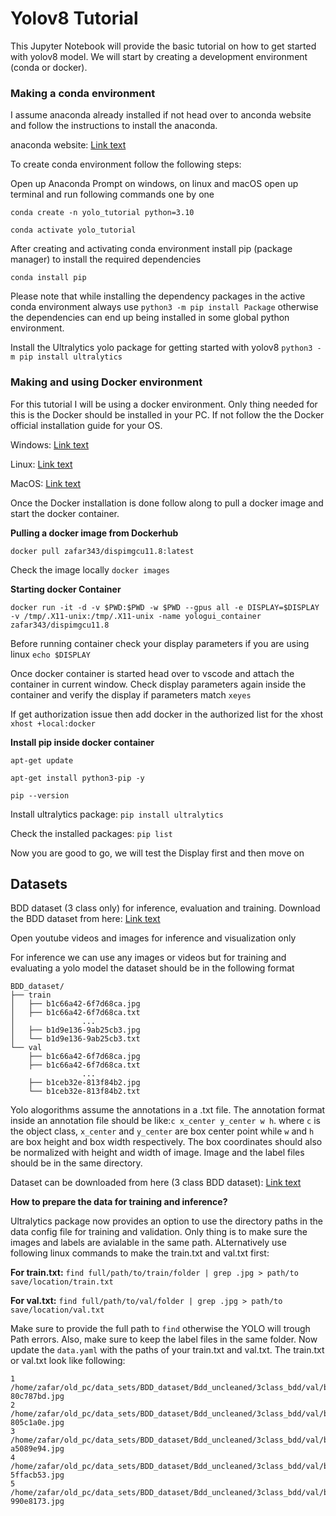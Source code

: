 # Yolov8 Tutorial
This Jupyter Notebook will provide the basic tutorial on how to get started with yolov8 model. We will start by creating a development environment (conda or docker).

### Making a conda environment
I assume anaconda already installed if not head over to anconda website and follow the instructions to install the anaconda.

anaconda website: [Link text](https://docs.anaconda.com/anaconda/install/)

To create conda environment follow the following steps:

Open up Anaconda Prompt on windows, on linux and macOS open up terminal and run following commands one by one

```conda create -n yolo_tutorial python=3.10```

```conda activate yolo_tutorial```

After creating and activating conda environment install pip (package manager) to install the required dependencies

```conda install pip```

Please note that while installing the dependency packages in the active conda environment always use ```python3 -m pip install Package``` otherwise the dependencies can end up being installed in some global python environment.

Install the Ultralytics yolo package for getting started with yolov8
```python3 -m pip install ultralytics```

### Making and using Docker environment
For this tutorial I will be using a docker environment. Only thing needed for this is the Docker should be installed in your PC. If not follow the the Docker official installation guide for your OS.

Windows: [Link text](https://docs.docker.com/desktop/setup/install/windows-install/)

Linux: [Link text](https://docs.docker.com/engine/install/ubuntu/)

MacOS: [Link text](https://docs.docker.com/desktop/setup/install/mac-install/)

Once the Docker installation is done follow along to pull a docker image and start the docker container.

**Pulling a docker image from Dockerhub**

```docker pull zafar343/dispimgcu11.8:latest```

Check the image locally ```docker images```

**Starting docker Container**

```docker run -it -d -v $PWD:$PWD -w $PWD --gpus all -e DISPLAY=$DISPLAY -v /tmp/.X11-unix:/tmp/.X11-unix -name yologui_container zafar343/dispimgcu11.8```

Before running container check your display parameters if you are using linux ```echo $DISPLAY```

Once docker container is started head over to vscode and attach the container in current window. Check display parameters again inside the container and verify the display if parameters match ```xeyes```

If get authorization issue then add docker in the authorized list for the xhost ```xhost +local:docker```


**Install pip inside docker container**

```apt-get update```

```apt-get install python3-pip -y```

```pip --version```

Install ultralytics package: ```pip install ultralytics```

Check the installed packages: ```pip list```

Now you are good to go, we will test the Display first and then move on

## Datasets

BDD dataset (3 class only) for inference, evaluation and training. Download the BDD dataset from here: [Link text]()

Open youtube videos and images for inference and visualization only

For inference we can use any images or videos but for training and evaluating a yolo model the dataset should be in the following format

    BDD_dataset/
    ├── train
    │   ├── b1c66a42-6f7d68ca.jpg
    │   ├── b1c66a42-6f7d68ca.txt
    │               ...
    │   ├── b1d9e136-9ab25cb3.jpg
    │   └── b1d9e136-9ab25cb3.txt
    └── val
        ├── b1c66a42-6f7d68ca.jpg
        ├── b1c66a42-6f7d68ca.txt
                    ...
        ├── b1ceb32e-813f84b2.jpg
        └── b1ceb32e-813f84b2.txt

Yolo alogorithms assume the annotations in a .txt file. The annotation format inside an annotation file should be like:```c x_center y_center w h```. where `c` is the object class, `x_center` and `y_center` are box center point while `w` and `h` are box height and box width respectively. The box coordinates should also be normalized with height and width of image. Image and the label files should be in the same directory.

Dataset can be downloaded from here (3 class BDD dataset): [Link text](https://drive.google.com/drive/folders/1DXNAiwh9OKfuP6fPPZe-YNEazCekwuZi?usp=sharing)

**How to prepare the data for training and inference?**

Ultralytics package now provides an option to use the directory paths in the data config file for training and validation. Only thing is to make sure the images and labels are avialable in the same path. ALternatively use following linux commands to make the train.txt and val.txt first:

**For train.txt:** ```find full/path/to/train/folder | grep .jpg > path/to save/location/train.txt```

**For val.txt:** ```find full/path/to/val/folder | grep .jpg > path/to save/location/val.txt```

Make sure to provide the full path to `find` otherwise the YOLO will trough Path errors. Also, make sure to keep the label files in the same folder. Now update the `data.yaml` with the paths of your train.txt and val.txt. The train.txt or val.txt look like following:

```
1 /home/zafar/old_pc/data_sets/BDD_dataset/Bdd_uncleaned/3class_bdd/val/b2bee3e1-80c787bd.jpg
2 /home/zafar/old_pc/data_sets/BDD_dataset/Bdd_uncleaned/3class_bdd/val/b6663f36-805c1a0e.jpg
3 /home/zafar/old_pc/data_sets/BDD_dataset/Bdd_uncleaned/3class_bdd/val/b248306f-a5089e94.jpg
4 /home/zafar/old_pc/data_sets/BDD_dataset/Bdd_uncleaned/3class_bdd/val/b7ad967b-5ffacb53.jpg
5 /home/zafar/old_pc/data_sets/BDD_dataset/Bdd_uncleaned/3class_bdd/val/b9fb5382-990e8173.jpg
```
